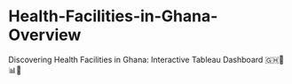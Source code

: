 # Health-Facilities-in-Ghana-Overview
Discovering Health Facilities in Ghana: Interactive Tableau Dashboard 🇬🇭👀📊🏥

